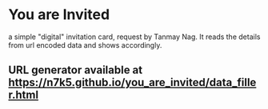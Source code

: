 # You are Invited
a simple "digital" invitation card, request by Tanmay Nag.
It reads the details from url encoded data and shows accordingly.

## URL generator available at https://n7k5.github.io/you_are_invited/data_filler.html